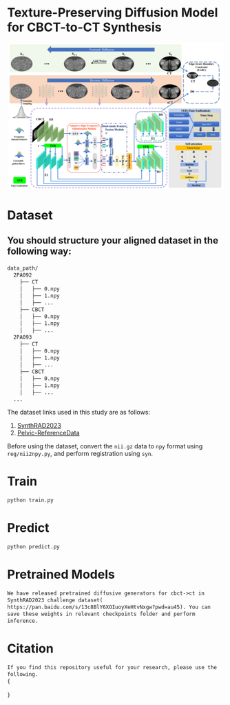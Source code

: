 
# Texture-Preserving Diffusion Model for CBCT-to-CT Synthesis
![flow chart](./figure/flowchart.png)



# Dataset
## You should structure your aligned dataset in the following way:
```
data_path/
  2PA092
    ├── CT
    │   ├── 0.npy
    │   ├── 1.npy
    │   ├── ...
    ├── CBCT
    │   ├── 0.npy
    │   ├── 1.npy
    │   ├── ...
  2PA093
    ├── CT
    │   ├── 0.npy
    │   ├── 1.npy
    │   ├── ...
    ├── CBCT
    │   ├── 0.npy
    │   ├── 1.npy
    │   ├── ...
  ...

```

The dataset links used in this study are as follows:
1. [SynthRAD2023](https://synthrad2023.grand-challenge.org/)
2. [Pelvic-ReferenceData](https://wiki.cancerimagingarchive.net/display/Public/Pelvic-ReferenceData)



Before using the dataset, convert the `nii.gz` data to `npy` format using `reg/nii2npy.py`, and perform registration using `syn`.   


# Train
```
python train.py
```
# Predict
```
python predict.py
```

# Pretrained Models
```
We have released pretrained diffusive generators for cbct->ct in SynthRAD2023 challenge dataset( https://pan.baidu.com/s/13c8BlY6XOIuoyXeHtvNxgw?pwd=au45). You can save these weights in relevant checkpoints folder and perform inference.
```

# Citation
```
If you find this repository useful for your research, please use the following.
{

}
```
